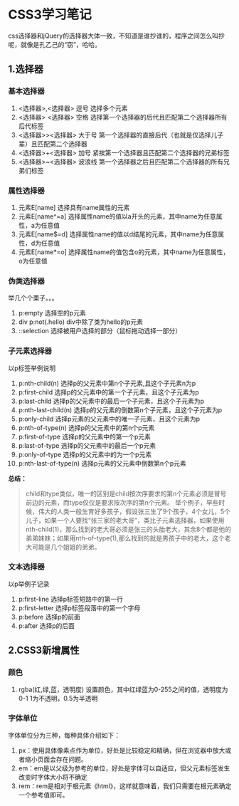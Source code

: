 # CSS3学习笔记

css选择器和jQuery的选择器大体一致，不知道是谁抄谁的，程序之间怎么叫抄呢，就像是孔乙己的“窃”，哈哈。
## 1.选择器

### 基本选择器

1. <选择器>,<选择器>  逗号 选择多个元素
2. <选择器> <选择器>  空格 选择第一个选择器的后代且匹配第二个选择器所有后代标签
3. <选择器>><选择器>  大于号 第一个选择器的直接后代（也就是仅选择儿子辈）且匹配第二个选择器
4. <选择器>+<选择器>  加号 紧挨第一个选择器且匹配第二个选择器的兄弟标签
5. <选择器>~<选择器>  波浪线 第一个选择器之后且匹配第二个选择器的所有兄弟们标签

### 属性选择器

1. 元素E[name]  选择具有name属性的元素
2. 元素E[name^=a]  选择属性name的值以a开头的元素，其中name为任意属性，a为任意值
3. 元素E[name$=d]  选择属性name的值以d结尾的元素，其中name为任意属性，d为任意值
4. 元素E[name*=o]  选择属性name的值包含o的元素，其中name为任意属性，o为任意值


### 伪类选择器
举几个个栗子。。。

1. p:empty 选择空的p元素
2. div p:not(.hello)  div中除了类为hello的p元素
3. ::selection  选择被用户选择的部分（鼠标拖动选择一部分）


### 子元素选择器
以p标签举例说明

1. p:nth-child(n)  选择p的父元素中第n个子元素,且这个子元素n为p
2. p:first-child   选择p的父元素中的第一个子元素，且这个子元素为p
3. p:last-child   选择p的父元素中的最后一个子元素，且这个子元素为p
4. p:nth-last-child(n)   选择p的父元素的倒数第n个子元素，且这个子元素为p
5. p:only-child   选择p元素的父元素中的唯一子元素，且这个元素为p
6. p:nth-of-type(n)  选择p的父元素中的第n个p元素
7. p:first-of-type   选择p的父元素中的第一个p元素
8. p:last-of-type    选择p的父元素中的最后一个p元素
9. p:only-of-type   选择p的父元素中的为一个p元素
10. p:nth-last-of-type(n)  选择p元素的父元素中倒数第n个p元素

**总结：**
> child和type类似，唯一的区别是child按次序要求的第n个元素必须是冒号前边的元素，而type仅仅是要求按次序的第n个元素。
>举个例子，早些时候，伟大的人类一般生育好多孩子，假设张三生了9个孩子，4个女儿，5个儿子，如果一个人要找“张三家的老大哥”，类比子元素选择器，如果使用nth-child(1)，那么找到的老大哥必须是张三的头胎老大，其余8个都是他的弟弟妹妹；如果用nth-of-type(1),那么找到的就是男孩子中的老大，这个老大可能是几个姐姐的弟弟。


### 文本选择器

以p举例子记录

1. p:first-line  选择p标签短路中的第一行
2. p:first-letter 选择p标签段落中的第一个字母
3. p:before  选择p的前面
4. p:after  选择p的后面

## 2.CSS3新增属性

### 颜色

1. rgba(红,绿,蓝，透明度)   设置颜色，其中红绿蓝为0-255之间的值，透明度为0-1 1为不透明，0.5为半透明

### 字体单位
字体单位分为三种，每种具体介绍如下：

1. px：使用具体像素点作为单位，好处是比较稳定和精确，但在浏览器中放大或者缩小页面会存在问题。
2. em：em是以父级为参考的单位，好处是字体可以自适应，但父元素标签发生改变时字体大小将不确定
3. rem：rem是相对于根元素《html》，这样就意味着，我们只需要在根元素确定一个参考值即可。
